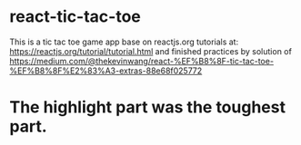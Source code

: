 # react-tic-tac-toe
This is a tic tac toe game app base on reactjs.org tutorials at: https://reactjs.org/tutorial/tutorial.html
and finished practices by solution of https://medium.com/@thekevinwang/react-%EF%B8%8F-tic-tac-toe-%EF%B8%8F%E2%83%A3-extras-88e68f025772

# The highlight part was the toughest part.
